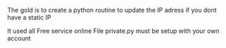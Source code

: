The gold is to create a python routine to update the IP adress if you dont have a static IP

It used all Free service online
File private.py must be setup with your own account